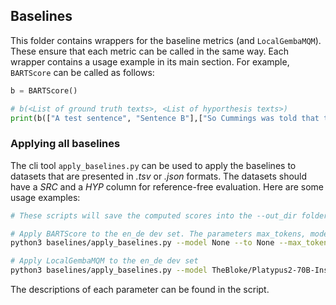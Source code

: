## Baselines

This folder contains wrappers for the baseline metrics (and `LocalGembaMQM`). These ensure that each metric can be called in the same way. Each wrapper contains a usage example in its main section. For example, `BARTScore` can be called as follows:

```python
b = BARTScore()

# b(<List of ground truth texts>, <List of hyporthesis texts>)
print(b(["A test sentence", "Sentence B"],["So Cummings was told that these units must be preserved in their entirety.", "Satz B"]))
```

### Applying all baselines
The cli tool `apply_baselines.py` can be used to apply the baselines to datasets that are presented in *.tsv* or *.json* formats. The datasets should have a *SRC* and a *HYP* column for reference-free evaluation. Here are some usage examples: 

```sh
# These scripts will save the computed scores into the --out_dir folder. For LLM based baselines, the generated text can be saved when setting the --save_generated flag to True

# Apply BARTScore to the en_de dev set. The parameters max_tokens, mode, parallel and save_generated have no effect for baselines that are not based on LLMs
python3 baselines/apply_baselines.py --model None --to None --max_tokens 180 --dataset data/dev/dev_en_de.tsv --mode vllm-instruct --tag dev_en_de --parallel None --hf_home <HF_HOME> --out_dir outputs/baselines --src_lang English --tgt_lang German --baseline BARTScore --save_generated True

# Apply LocalGembaMQM to the en_de dev set
python3 baselines/apply_baselines.py --model TheBloke/Platypus2-70B-Instruct-GPTQ --to None --max_tokens 180 --dataset data/dev/dev_en_de.tsv --mode vllm-instruct --tag dev_en_de --parallel 2 --hf_home <HF_HOME> --out_dir outputs/baselines --src_lang English --tgt_lang German --baseline LocalGembaMQM --save_generated True
```

The descriptions of each parameter can be found in the script. 
